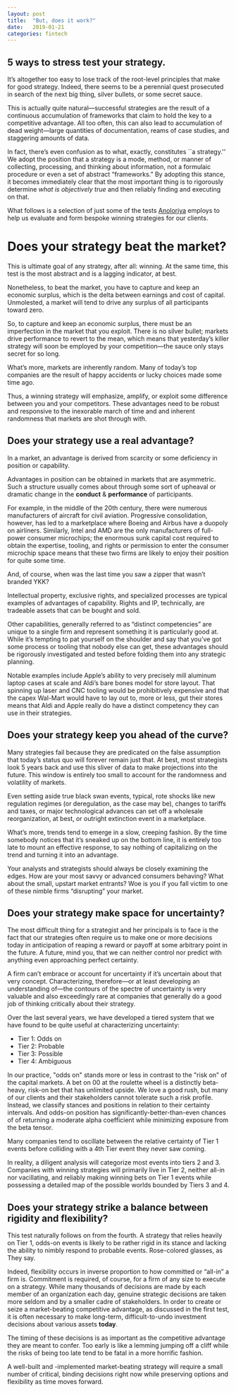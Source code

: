 ```yaml
---
layout: post
title:  "But, does it work?"
date:   2019-01-21
categories: fintech
---
```

## 5 ways to stress test your strategy.

It’s altogether too easy to lose track of the root-level principles that make for good strategy. Indeed, there seems to be a perennial quest prosecuted in search of the next big thing, silver bullets, or some secret sauce.

This is actually quite natural—successful strategies are the result of a continuous accumulation of frameworks that claim to hold the key to a competitive advantage. All too often, this can also lead to accumulation of dead weight—large quantities of documentation, reams of case studies, and staggering amounts of data.

In fact, there’s even confusion as to what, exactly, constitutes ``a strategy.'' We adopt the position that a strategy is a mode, method, or manner of collecting, processing, and thinking about information, not a formulaic procedure or even a set of abstract “frameworks.” By adopting this stance, it becomes immediately clear that the most important thing is to rigorously determine *what is objectively true* and then reliably finding and executing on that.

What follows is a selection of just some of the tests [Anoloriya](anoloriya.com) employs to help us evaluate and form bespoke winning strategies for our clients.


# Does your strategy beat the market?

This is ultimate goal of any strategy, after all: winning. At the same time, this test is the most abstract and is a lagging indicator, at best.

Nonetheless, to beat the market, you have to capture and keep an economic surplus, which is the delta between earnings and cost of capital. Unmolested, a market will tend to drive any surplus of all participants toward zero.

So, to capture and keep an economic surplus, there must be an imperfection in the market that you exploit. There is no silver bullet; markets drive performance to revert to the mean, which means that yesterday’s killer strategy will soon be employed by your competition—the sauce only stays secret for so long.

What’s more, markets are inherently random. Many of today’s top companies are the result of happy accidents or lucky choices made some time ago.

Thus, a winning strategy will emphasize, amplify, or exploit some difference between you and your competitors. These advantages need to be robust and responsive to the inexorable march of time and and inherent randomness that markets are shot through with.

## Does your strategy use a real advantage?
In a market, an advantage is derived from scarcity or some deficiency in position or capability.

Advantages in position can be obtained in markets that are asymmetric. Such a structure usually comes about through some sort of upheaval or dramatic change in the **conduct** & **performance** of participants.

For example, in the middle of the 20th century, there were numerous manufacturers of aircraft for civil aviation. Progressive consolidation, however, has led to a marketplace where Boeing and Airbus have a duopoly on airliners. Similarly, Intel and AMD are the only manufacturers of full-power consumer microchips; the enormous sunk capital cost required to obtain the expertise, tooling, and rights or permission to enter the consumer microchip space means that these two firms are likely to enjoy their position for quite some time.

And, of course, when was the last time you saw a zipper that wasn’t branded YKK?

Intellectual property, exclusive rights, and specialized processes are typical examples of advantages of capability. Rights and IP, technically, are tradeable assets that can be bought and sold.

Other capabilities, generally referred to as “distinct competencies” are unique to a single firm and represent something it is particularly good at. While it’s tempting to pat yourself on the shoulder and say that you’ve got some process or tooling that nobody else can get, these advantages should be rigorously investigated and tested before folding them into any strategic planning.

Notable examples include Apple’s ability to very precisely mill aluminum laptop cases at scale and Aldi’s bare bones model for store layout. That spinning up laser and CNC tooling would be prohibitively expensive and that the capex Wal-Mart would have to lay out to, more or less, gut their stores means that Aldi and Apple really do have a distinct competency they can use in their strategies.

## Does your strategy keep you ahead of the curve?
Many strategies fail because they are predicated on the false assumption that today’s status quo will forever remain just that. At best, most strategists look 5 years back and use this sliver of data to make projections into the future. This window is entirely too small to account for the randomness and volatility of markets.

Even setting aside true black swan events, typical, rote shocks like new regulation regimes (or deregulation, as the case may be), changes to tariffs and taxes, or major technological advances can set off a wholesale reorganization, at best, or outright extinction event in a marketplace.

What’s more, trends tend to emerge in a slow, creeping fashion. By the time somebody notices that it’s sneaked up on the bottom line, it is entirely too late to mount an effective response, to say nothing of capitalizing on the trend and turning it into an advantage.

Your analysts and strategists should always be closely examining the edges. How are your most savvy or advanced consumers behaving? What about the small, upstart market entrants? Woe is you if you fall victim to one of these nimble firms “disrupting” your market.

## Does your strategy make space for uncertainty?

The most difficult thing for a strategist and her principals is to face is the fact that our strategies often require us to make one or more decisions today in anticipation of reaping a reward or payoff at some arbitrary point in the future. A future, mind you, that we can neither control nor predict with anything even approaching perfect certainty.

A firm can’t embrace or account for uncertainty if it’s uncertain about that very concept. Characterizing, therefore—or at least developing an understanding of—the contours of the spectre of uncertainty is very valuable and also exceedingly rare at companies that generally do a good job of thinking critically about their strategy.

Over the last several years, we have developed a tiered system that we have found to be quite useful at characterizing uncertainty:
- Tier 1: Odds on
- Tier 2: Probable
- Tier 3: Possible
- Tier 4: Ambiguous

In our practice, "odds on" stands more or less in contrast to the "risk on" of the capital markets. A bet on 00 at the roulette wheel is a distinctly beta-heavy, risk-on bet that has unlimited upside. We love a good rush, but many of our clients and their stakeholders cannot tolerate such a risk profile. Instead, we classify stances and positions in relation to their certainty intervals. And odds-on position has significantly-better-than-even chances of of returning a moderate alpha coefficient while minimizing exposure from the beta tensor.

Many companies tend to oscillate between the relative certainty of Tier 1 events before colliding with a 4th Tier event they never saw coming.

In reality, a diligent analysis will categorize most events into tiers 2 and 3. Companies with winning strategies will primarily live in Tier 2, neither all-in nor vacillating, and reliably making winning bets on Tier 1 events while possessing a detailed map of the possible worlds bounded by Tiers 3 and 4.

## Does your strategy strike a balance between rigidity and flexibility?
This test naturally follows on from the fourth. A strategy that relies heavily on Tier 1, odds-on events is likely to be rather rigid in its stance and lacking the ability to nimbly respond to probable events. Rose-colored glasses, as They say.

Indeed, flexibility occurs in inverse proportion to how committed or “all-in” a firm is. Commitment is required, of course, for a firm of any size to execute on a strategy. While many thousands of decisions are made by each member of an organization each day, genuine strategic decisions are taken more seldom and by a smaller cadre of stakeholders. In order to create or seize a market-beating competitive advantage, as discussed in the first test, it is often necessary to make long-term, difficult-to-undo investment decisions about various assets **today**.

The timing of these decisions is as important as the competitive advantage they are meant to confer. Too early is like a lemming jumping off a cliff while the risks of being too late tend to be fatal in a more horrific fashion.

A well-built and -implemented market-beating strategy will require a small number of critical, binding decisions right now while preserving options and flexibility as time moves forward.
